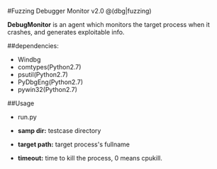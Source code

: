 
#Fuzzing Debugger Monitor v2.0
@(dbg|fuzzing)

**DebugMonitor** is an agent which monitors the  target process when it crashes, 
and generates exploitable info.


##dependencies:

- Windbg
- comtypes(Python2.7)
- psutil(Python2.7)
- PyDbgEng(Python2.7)
- pywin32(Python2.7)



##Usage

- run.py <sample dir> <target path> <timeout>

- **samp dir:** testcase directory
- **target path:** target process's fullname 
- **timeout:** time to kill the process, 0 means cpukill.
